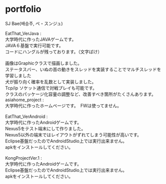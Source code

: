 # portfolio
SJ Bae(배승주, ぺ・スンジュ)

EatThat_VerJava : <br>
大学時代に作ったJAVAゲームです。<br>
JAVA６基盤で実行可能です。<br>
コードにハングルが残っております。（文字ばけ）<br>
<br>
画像はGraphicクラスで描画しました。<br>
ステータスバー、いぬの首の動きをスレッドを実装することでマルチスレッドを学習しました<br>
犬が振り向く確率を乱数として実装しました。<br>
Tcp/ip ソケット通信で対戦プレイも可能です。<br>
クラスのパッケージ化容量の調整など、改善すべき箇所がたくさんあります。<br>
asiahome_project :<br>
大学時代に作ったホームページです。　FWは使ってません。<br>
<br>
EatThat_VerAndroid :<br>
大学時代に作ったAndroidゲームです。<br>
Nexus5をテスト端末にして作りました。<br>
Nexus5以外の端末ではレイアウトがずれてしまう可能性が高いです。<br>
Eclipse基盤だったのでAndroidStudio上では実行出来ません。<br>
apkをインストールしてください。<br>
<br>
KongProjectVer.1 : <br>
大学時代に作ったAndroidゲームです。<br>
Eclipse基盤だったのでAndroidStudio上では実行出来ません。<br>
apkをインストールしてください。<br>
